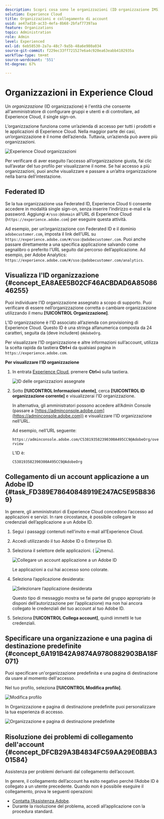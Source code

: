 ```yaml
---
description: Scopri cosa sono le organizzazioni (ID organizzazione IMS) e come collegare gli account delle soluzioni a Experience Cloud.
solution: Experience Cloud
title: Organizzazioni e collegamento di account
uuid: ae47ad18-ac33-4efa-8b68-2bfaf77397aa
feature: Organizations
topic: Administration
role: Admin
level: Experienced
exl-id: 6eb58530-2a7a-48c7-9a5b-48a6e980a034
source-git-commit: f229ec33ff721527e6a4c920ea63eabb4102935a
workflow-type: tm+mt
source-wordcount: '551'
ht-degree: 67%

---
```


# Organizzazioni in Experience Cloud

Un *organizzazione* (ID organizzazione) è l&#39;entità che consente all&#39;amministratore di configurare gruppi e utenti e di controllare, ad Experience Cloud, il single sign-on.

L’organizzazione funziona come un’azienda di accesso per tutti i prodotti e le applicazioni di Experience Cloud. Nella maggior parte dei casi, un’organizzazione è il nome dell’azienda. Tuttavia, un’azienda può avere più organizzazioni.

![Experience Cloud organizzazioni](assets/organizations-menu.png)

Per verificare di aver eseguito l’accesso all’organizzazione giusta, fai clic sull’avatar del tuo profilo per visualizzarne il nome. Se hai accesso a più organizzazioni, puoi anche visualizzare e passare a un’altra organizzazione nella barra dell’intestazione.

## Federated ID

Se la tua organizzazione usa Federated ID, Experience Cloud ti consente accedere in modalità single sign-on, senza inserire l’indirizzo e-mail e la password. Aggiungi `#/sso:@domain` all’URL di Experience Cloud (`https://experience.adobe.com`) per eseguire questa attività.

Ad esempio, per un’organizzazione con Federated ID e il dominio `adobecustomer.com`, imposta il link dell’URL su `https://experience.adobe.com/#/sso:@adobecustomer.com`. Puoi anche passare direttamente a una specifica applicazione salvando come segnalibro o preferito l’URL seguito dal percorso dell’applicazione. Ad esempio, per Adobe Analytics: `https://experience.adobe.com/#/sso:@adobecustomer.com/analytics`.

## Visualizza l&#39;ID organizzazione {#concept_EA8AEE5B02CF46ACBDAD6A8508646255}

Puoi individuare l’ID organizzazione assegnato a scopo di supporto. Puoi verificare di essere nell’organizzazione corretta o cambiare organizzazione utilizzando il menu **[!UICONTROL Organizzazione]**.

L’ID organizzazione è l’ID associato all’azienda con provisioning di Experience Cloud. Questo ID è una stringa alfanumerica composta da 24 caratteri, seguita da (deve includere) `@AdobeOrg`.

Per visualizzare l’ID organizzazione e altre informazioni sull’account, utilizza la scelta rapida da tastiera **Ctrl+i** da qualsiasi pagina in `https://experience.adobe.com`.

**Per visualizzare l’ID organizzazione**

1. In entrata [Experience Cloud](https://experience.adobe.com), premere **Ctrl+i** sulla tastiera.

   ![ID delle organizzazioni assegnate](assets/assigned-organization.png)

1. Sotto **[!UICONTROL Informazioni utente]**, cerca **[!UICONTROL ID organizzazione corrente]** e visualizzerai l’ID organizzazione.

   In alternativa, gli amministratori possono accedere all’Admin Console (passare a [https://adminconsole.adobe.com](https://adminconsole.adobe.com)) e visualizzare l’ID organizzazione nell’URL.

   Ad esempio, nell’URL seguente:

   `https://adminconsole.adobe.com/C538193582390300A495CC9@AdobeOrg/overview`

   L’ID è:

   `C538193582390300A495CC9@AdobeOrg`

## Collegamento di un account applicazione a un Adobe ID {#task_FD389E78640848919E247AC5E95B8369}

In genere, gli amministratori di Experience Cloud concedono l’accesso ad applicazioni e servizi. In rare circostanze, è possibile collegare le credenziali dell’applicazione a un Adobe ID.

1. Segui i passaggi contenuti nell’invito e-mail all’Experience Cloud.

1. Accedi utilizzando il tuo Adobe ID o Enterprise ID.

1. Seleziona il selettore delle applicazioni. ( ![menu](assets/menu-icon.png)).

   ![Collegare un account applicazione a un Adobe ID](assets/solutions-active.png)

   Le applicazioni a cui hai accesso sono colorate.

1. Seleziona l’applicazione desiderata:

   ![Selezionare l’applicazione desiderata](assets/analytics-link-accounts.png)

   Questo tipo di messaggio mostra se fai parte del gruppo appropriato (e disponi dell’autorizzazione per l’applicazione) ma non hai ancora collegato le credenziali del tuo account al tuo Adobe ID.

1. Seleziona **[!UICONTROL Collega account]**, quindi immetti le tue credenziali.

## Specificare una organizzazione e una pagina di destinazione predefinite {#concept_6A191B42A9874A9780882903BA18F071}

Puoi specificare un&#39;organizzazione predefinita e una pagina di destinazione da usare al momento dell&#39;accesso.

Nel tuo profilo, seleziona **[!UICONTROL Modifica profilo]**.

![Modifica profilo](assets/edit-profile.png)

In Organizzazione e pagina di destinazione predefinite puoi personalizzare la tua esperienza di accesso.

![Organizzazione e pagina di destinazione predefinite](assets/default-organization.png)

## Risoluzione dei problemi di collegamento dell&#39;account {#concept_DFCB29A3B4834FC59AA29E0BBA301584}

Assistenza per problemi derivanti dal collegamento dell’account.

In genere, il collegamento dell’account ha esito negativo perché l’Adobe ID è collegato a un utente precedente. Quando non è possibile eseguire il collegamento, prova le seguenti operazioni:

* [Contatta l’Assistenza Adobe](https://experienceleague.adobe.com/?support-solution=General&amp;lang=it#support).
* Durante la risoluzione del problema, accedi all’applicazione con la procedura standard.
